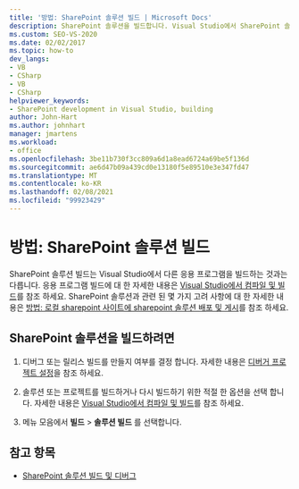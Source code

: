 ```yaml
---
title: '방법: SharePoint 솔루션 빌드 | Microsoft Docs'
description: SharePoint 솔루션을 빌드합니다. Visual Studio에서 SharePoint 솔루션을 빌드하는 것은 다른 응용 프로그램을 빌드하는 것과 다릅니다.
ms.custom: SEO-VS-2020
ms.date: 02/02/2017
ms.topic: how-to
dev_langs:
- VB
- CSharp
- VB
- CSharp
helpviewer_keywords:
- SharePoint development in Visual Studio, building
author: John-Hart
ms.author: johnhart
manager: jmartens
ms.workload:
- office
ms.openlocfilehash: 3be11b730f3cc809a6d1a8ead6724a69be5f136d
ms.sourcegitcommit: ae6d47b09a439cd0e13180f5e89510e3e347fd47
ms.translationtype: MT
ms.contentlocale: ko-KR
ms.lasthandoff: 02/08/2021
ms.locfileid: "99923429"
---
```

# <a name="how-to-build-sharepoint-solutions"></a>방법: SharePoint 솔루션 빌드

SharePoint 솔루션 빌드는 Visual Studio에서 다른 응용 프로그램을 빌드하는 것과는 다릅니다. 응용 프로그램 빌드에 대 한 자세한 내용은 [Visual Studio에서 컴파일 및 빌드](../ide/compiling-and-building-in-visual-studio.md)를 참조 하세요. SharePoint 솔루션과 관련 된 몇 가지 고려 사항에 대 한 자세한 내용은 [방법: 로컬 sharepoint 사이트에 sharepoint 솔루션 배포 및 게시](../sharepoint/how-to-deploy-and-publish-a-sharepoint-solution-to-a-local-sharepoint-site.md)를 참조 하세요.

## <a name="to-build-sharepoint-solutions"></a>SharePoint 솔루션을 빌드하려면

1. 디버그 또는 릴리스 빌드를 만들지 여부를 결정 합니다. 자세한 내용은 [디버거 프로젝트 설정](../debugger/debugger-project-settings.md)을 참조 하세요.

2. 솔루션 또는 프로젝트를 빌드하거나 다시 빌드하기 위한 적절 한 옵션을 선택 합니다. 자세한 내용은 [Visual Studio에서 컴파일 및 빌드](../ide/compiling-and-building-in-visual-studio.md)를 참조 하세요.

3. 메뉴 모음에서 **빌드** > **솔루션 빌드** 를 선택합니다.

## <a name="see-also"></a>참고 항목

- [SharePoint 솔루션 빌드 및 디버그](../sharepoint/building-and-debugging-sharepoint-solutions.md)
